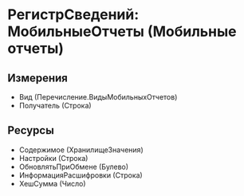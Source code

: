 # РегистрСведений: МобильныеОтчеты (Мобильные отчеты)

## Измерения

- Вид (Перечисление.ВидыМобильныхОтчетов)
- Получатель (Строка)

## Ресурсы

- Содержимое (ХранилищеЗначения)
- Настройки (Строка)
- ОбновлятьПриОбмене (Булево)
- ИнформацияРасшифровки (Строка)
- ХешСумма (Число)

